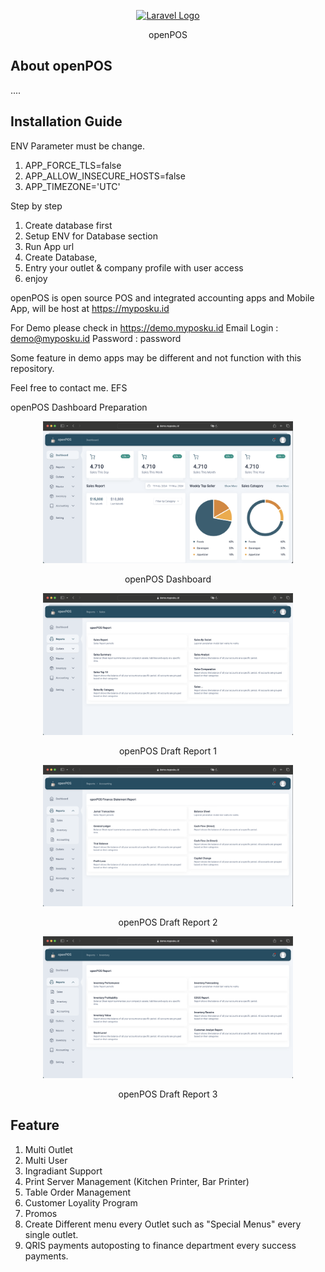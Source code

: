 <p align="center"><a href="https://myposku.id" target="_blank"><img src="https://github.com/vm0993/fic14-openpos/blob/main/public/images/coffee.ico" width="128" alt="Laravel Logo"></a></p>
<p align="center">
    openPOS
</p>

## About openPOS

....

## Installation Guide

ENV Parameter must be change.
1. APP_FORCE_TLS=false
2. APP_ALLOW_INSECURE_HOSTS=false
3. APP_TIMEZONE='UTC'

Step by step

1. Create database first
2. Setup ENV for Database section
3. Run App url
4. Create Database,
5. Entry your outlet & company profile with user access
6. enjoy

openPOS is open source POS and integrated accounting apps and Mobile App, will be host at https://myposku.id 

For Demo please check in https://demo.myposku.id 
Email Login : demo@myposku.id
Password    : password

Some feature in demo apps may be different and not function with this repository.

Feel free to contact me. EFS

openPOS Dashboard Preparation
<p align="center"><a href="https://myposku.id" target="_blank"><img src="https://github.com/vm0993/fic14-openpos/blob/main/openPosDashboard.png" width="400" alt="Dashboard"></a></p>
<p align="center">
    openPOS Dashboard
</p>
<p align="center"><a href="https://myposku.id" target="_blank"><img src="https://github.com/vm0993/fic14-openpos/blob/main/openPosReport1.png" width="400" alt="Report1"></a></p>
<p align="center">
    openPOS Draft Report 1
</p>
<p align="center"><a href="https://myposku.id" target="_blank"><img src="https://github.com/vm0993/fic14-openpos/blob/main/openPosReport2.png" width="400" alt="Report1"></a></p>
<p align="center">
    openPOS Draft Report 2
</p>
<p align="center"><a href="https://myposku.id" target="_blank"><img src="https://github.com/vm0993/fic14-openpos/blob/main/openPosReport3.png" width="400" alt="Report1"></a></p>
<p align="center">
    openPOS Draft Report 3
</p>

## Feature

1. Multi Outlet
2. Multi User
3. Ingradiant Support
4. Print Server Management (Kitchen Printer, Bar Printer)
5. Table Order Management
6. Customer Loyality Program
7. Promos
8. Create Different menu every Outlet such as "Special Menus" every single outlet.
9. QRIS payments autoposting to finance department every success payments.

## 
